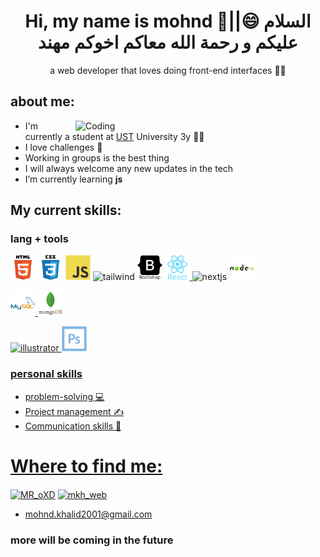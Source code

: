 
<h1 align="center"> Hi, my name is mohnd 👋||😄 السلام عليكم و رحمة الله معاكم اخوكم مهند</h1>
<p align="center">a web developer that loves doing front-end interfaces 👨‍💻</p>


## about me:
<img align="right" alt="Coding" width="400" src="https://cdn.dribbble.com/users/281525/screenshots/1768570/media/c42cd0d9a7d64036de93a1b12d3845bf.gif">

+ I'm currently a student at [UST](https://ust.edu) University 3y 👨‍🎓
+ I love challenges 💪
+ Working in groups is the best thing
+ I will always welcome any new updates in the tech
+ I’m currently learning **js**

## My current skills:

### lang + tools

   <img src="https://raw.githubusercontent.com/devicons/devicon/master/icons/html5/html5-original-wordmark.svg" alt="html5" width="40" height="40"/> <img src="https://raw.githubusercontent.com/devicons/devicon/master/icons/css3/css3-original-wordmark.svg" alt="css3" width="40" height="40"/> <img src="https://raw.githubusercontent.com/devicons/devicon/master/icons/javascript/javascript-original.svg" alt="javascript" width="40" height="40"/> <img src="https://www.vectorlogo.zone/logos/tailwindcss/tailwindcss-icon.svg" alt="tailwind" width="40" height="40"/>  <img src="https://raw.githubusercontent.com/devicons/devicon/master/icons/bootstrap/bootstrap-plain-wordmark.svg" alt="bootstrap" width="40" height="40"/> 
   </a> <a href="https://reactjs.org/" target="_blank" rel="noreferrer"> <img src="https://raw.githubusercontent.com/devicons/devicon/master/icons/react/react-original-wordmark.svg" alt="react" width="40" height="40"/> </a><img src="https://cdn.worldvectorlogo.com/logos/nextjs-2.svg" alt="nextjs" width="40" height="40"/> </a> <a href="https://nodejs.org" target="_blank" rel="noreferrer"> <img src="https://raw.githubusercontent.com/devicons/devicon/master/icons/nodejs/nodejs-original-wordmark.svg" alt="nodejs" width="40" height="40"/> 
   
   <img src="https://raw.githubusercontent.com/devicons/devicon/master/icons/mysql/mysql-original-wordmark.svg" alt="mysql" width="40" height="40"/>   <a href="https://www.mongodb.com/" target="_blank" rel="noreferrer"> <img src="https://raw.githubusercontent.com/devicons/devicon/master/icons/mongodb/mongodb-original-wordmark.svg" alt="mongodb" width="40" height="40"/> </a> <a href="https://nextjs.org/" target="_blank" rel="noreferrer"> 

    
   <img src="https://www.vectorlogo.zone/logos/adobe_illustrator/adobe_illustrator-icon.svg" alt="illustrator" width="40" height="40"/> <img src="https://raw.githubusercontent.com/devicons/devicon/master/icons/photoshop/photoshop-line.svg" alt="photoshop" width="40" height="40"/>





### personal skills
 
+ problem-solving 💻
+ Project management ✍
+ Communication skills 📱


# Where to find me:

<a href="https://twitter.com/Mr_oXD" target="blank"><img align="center" src="https://raw.githubusercontent.com/rahuldkjain/github-profile-readme-generator/master/src/images/icons/Social/twitter.svg" alt="MR_oXD" height="30" width="40" /></a>
<a href="https://www.instagram.com/mkh.web" target="blank"><img align="center" src="https://raw.githubusercontent.com/rahuldkjain/github-profile-readme-generator/master/src/images/icons/Social/instagram.svg" alt="mkh_web" height="30" width="40" /></a>

+ mohnd.khalid2001@gmail.com

### more will be coming in the future






